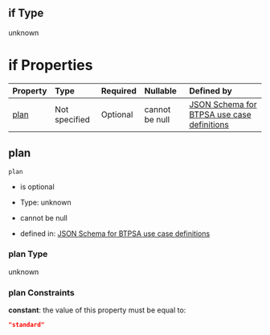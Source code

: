 ## if Type

unknown

# if Properties

| Property      | Type          | Required | Nullable       | Defined by                                                                                                                                                                                                                                    |
| :------------ | :------------ | :------- | :------------- | :-------------------------------------------------------------------------------------------------------------------------------------------------------------------------------------------------------------------------------------------- |
| [plan](#plan) | Not specified | Optional | cannot be null | [JSON Schema for BTPSA use case definitions](btpsa-usecase-properties-services-items-allof-1-then-allof-122-then-allof-0-if-properties-plan.md "undefined#/properties/services/items/allOf/1/then/allOf/122/then/allOf/0/if/properties/plan") |

## plan



`plan`

*   is optional

*   Type: unknown

*   cannot be null

*   defined in: [JSON Schema for BTPSA use case definitions](btpsa-usecase-properties-services-items-allof-1-then-allof-122-then-allof-0-if-properties-plan.md "undefined#/properties/services/items/allOf/1/then/allOf/122/then/allOf/0/if/properties/plan")

### plan Type

unknown

### plan Constraints

**constant**: the value of this property must be equal to:

```json
"standard"
```
